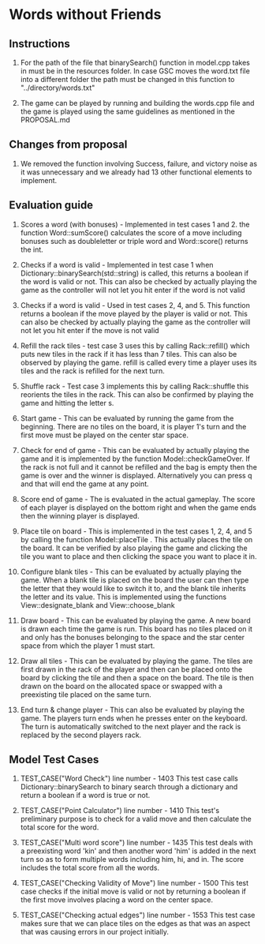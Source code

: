 # Words without Friends

## Instructions

1. For the path of the file that binarySearch() function in model.cpp takes in
must be in the resources folder. In case GSC moves the word.txt file into a different folder
the path must be changed in this function to "../directory/words.txt"

2. The game can be played by running and building the words.cpp file and the game
is played using the same guidelines as mentioned in the PROPOSAL.md

## Changes from proposal

1. We removed the function involving Success, failure, and victory noise as it was unnecessary
and we already had 13 other functional elements to implement.

## Evaluation guide

  1. Scores a word (with bonuses) - Implemented in test cases 1 and 2. the function 
  Word::sumScore() calculates the score of a move including bonuses such as doubleletter
  or triple word and Word::score() returns the int.
  
  2. Checks if a word is valid - Implemented in test case 1 when Dictionary::binarySearch(std::string)
  is called, this returns a boolean if the word is valid or not. This can also be checked by
  actually playing the game as the controller will not let you hit enter if the word is not valid
  
  3. Checks if a word is valid - Used in test cases 2, 4, and 5. This function returns 
       a boolean if the move played by the player is valid or not. This can also be checked by
       actually playing the game as the controller will not let you hit enter if the move is not valid

  4. Refill the rack tiles - test case 3 uses this by calling Rack::refill() which puts new tiles in
  the rack if it has less than 7 tiles. This can also be observed by playing the game. refill is called
  every time a player uses its tiles and the rack is refilled for the next turn.
  
  5. Shuffle rack - Test case 3 implements this by calling Rack::shuffle this reorients the tiles in the
  rack. This can also be confirmed by playing the game and hitting the letter s.
  
  6. Start game - This can be evaluated by running the game from the beginning. There are
  no tiles on the board, it is player 1's turn and the first move must be played on the center 
  star space.
  
  7. Check for end of game - This can be evaluated by actually playing the game and it is 
  implemented by the function Model::checkGameOver. If the rack is not full and it cannot be refilled
  and the bag is empty then the game is over and the winner is displayed. Alternatively you
  can press q and that will end the game at any point.
  
  8. Score end of game - The is evaluated in the actual gameplay. The score of each player is 
  displayed on the bottom right and when the game ends then the winning player is displayed.
  
  9. Place tile on board - This is implemented in the test cases 1, 2, 4, and 5 by calling the function
  Model::placeTile . This actually places the tile on the board. It can be verified by also playing the game
  and clicking the tile you want to place and then clicking the space you want to place it in.
  
  10. Configure blank tiles - This can be evaluated by actually playing the game. When a blank tile is placed
  on the board the user can then type the letter that they would like to switch it to, and the blank
  tile inherits the letter and its value. This is implemented using the functions View::designate_blank
  and View::choose_blank
  
  11. Draw board - This can be evaluated by playing the game. A new board is drawn each time the game is run.
  This board has no tiles placed on it and only has the bonuses belonging to the space and the star center
  space from which the player 1 must start.
  
  12. Draw all tiles - This can be evaluated by playing the game. The tiles are first drawn in the rack of the
  player and then can be placed onto the board by clicking the tile and then a space on the board. The tile
  is then drawn on the board on the allocated space or swapped with a preexisting tile placed on the same turn.
  
  13. End turn & change player - This can also be evaluated by playing the game. The players turn ends when
  he presses enter on the keyboard. The turn is automatically switched to the next player and the rack is 
  replaced by the second players rack.
  
  
## Model Test Cases

  1. TEST_CASE("Word Check") line number - 1403
  This test case calls Dictionary::binarySearch to binary search through a dictionary and return a boolean if
  a word is true or not.
  
  2. TEST_CASE("Point Calculator") line number - 1410
  This test's preliminary purpose is to check for a valid move and then calculate the total score for the word.
  
  3. TEST_CASE("Multi word score") line number - 1435
  This test deals with a preexisting word 'kin' and then another word 'him' is added in the next turn so as to
  form multiple words including him, hi, and in. The score includes the total score from all the words.
  
  4. TEST_CASE("Checking Validity of Move") line number - 1500
  This test case checks if the initial move is valid or not by returning a boolean if the first move involves
  placing a word on the center space.
  
  5. TEST_CASE("Checking actual edges") line number - 1553
  This test case makes sure that we can place tiles on the edges as that was an aspect that was causing errors 
  in our project initially.
  



